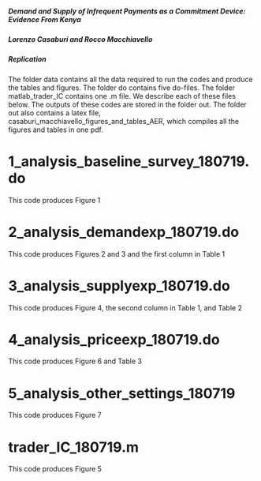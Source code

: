 ##### Demand and Supply of Infrequent Payments as a Commitment Device: Evidence From Kenya
##### Lorenzo Casaburi and Rocco Macchiavello
##### Replication 

The folder data contains all the data required to run the codes and produce the tables and figures. The folder do contains five do-files. The folder matlab_trader_IC contains one .m file. We describe each of these files below. The outputs of these codes are stored in the folder out. The folder out also contains a latex file, casaburi_macchiavello_figures_and_tables_AER, which compiles all the figures and tables in one pdf.

# 1_analysis_baseline_survey_180719.do
This code produces Figure 1

# 2_analysis_demandexp_180719.do
This code produces Figures 2 and 3 and the first column in Table 1

# 3_analysis_supplyexp_180719.do
This code produces Figure 4, the second column in Table 1, and Table 2

# 4_analysis_priceexp_180719.do
This code produces Figure 6 and Table 3

# 5_analysis_other_settings_180719
This code produces Figure 7

# trader_IC_180719.m
This code produces Figure 5
